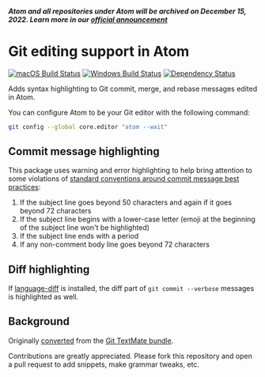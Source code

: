 ##### Atom and all repositories under Atom will be archived on December 15, 2022. Learn more in our [official announcement](https://github.blog/2022-06-08-sunsetting-atom/)

# Git editing support in Atom

[![macOS Build Status](https://travis-ci.org/atom/language-git.svg?branch=master)](https://travis-ci.org/atom/language-git)
[![Windows Build Status](https://ci.appveyor.com/api/projects/status/481319gyrr1feo8b/branch/master?svg=true)](https://ci.appveyor.com/project/Atom/language-git/branch/master)
[![Dependency Status](https://david-dm.org/atom/language-git.svg)](https://david-dm.org/atom/language-git)

Adds syntax highlighting to Git commit, merge, and rebase messages edited in Atom.

You can configure Atom to be your Git editor with the following command:

```sh
git config --global core.editor "atom --wait"
```

## Commit message highlighting

This package uses warning and error highlighting to help bring attention to some violations of [standard conventions around commit message best practices](http://chris.beams.io/posts/git-commit/#seven-rules):

1. If the subject line goes beyond 50 characters and again if it goes beyond 72 characters
1. If the subject line begins with a lower-case letter (emoji at the beginning of the subject line won't be highlighted)
1. If the subject line ends with a period
1. If any non-comment body line goes beyond 72 characters

## Diff highlighting

If [language-diff](https://atom.io/packages/language-diff) is installed, the
diff part of `git commit --verbose` messages is highlighted as well.

## Background

Originally [converted](http://flight-manual.atom.io/hacking-atom/sections/converting-from-textmate) from the [Git TextMate bundle](https://github.com/textmate/git.tmbundle).

Contributions are greatly appreciated. Please fork this repository and open a pull request to add snippets, make grammar tweaks, etc.
